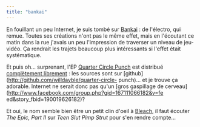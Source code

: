 ```yaml
---
title: "bankai"
---
```


En fouillant un peu Internet, je suis tombé sur [Bankai](http://bankai.fm/) :
de l'électro, qui remue. Toutes ses créations n'ont pas le même effet, mais en
l'écoutant ce matin dans la rue j'avais un peu l'impression de traverser un
niveau de jeu-vidéo. Ça rendrait les trajets beaucoup plus intéressants si
l'effet était systématique.

Et puis oh... surprenant, l'EP [Quarter Circle Punch](http://bankai.fm/#qcp)
est distribué [complètement librement](http://bankai.fm/qcp/readme.html) : les
sources sont sur [github](http://github.com/willdayble/quarter-circle-
punch)... et je trouve ça adorable. Internet ne serait donc pas qu'un [gros
gaspillage de cerveau](http://www.facebook.com/group.php?gid=167111066182&v=fe
ed&story_fbid=190019626182)?

Et oui, le nom semble bien être un petit clin d'oeil à
[Bleach](http://en.wikipedia.org/wiki/Bleach_\(manga\)), il faut écouter _The
Epic, Part II_ sur _Teen Slut Pimp Strut_ pour s'en rendre compte...

